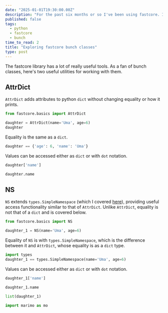 ```yaml
---
date: "2025-01-01T19:30:00.00Z"
description: "For the past six months or so I've been using fastcore. It provides two handy bunch-class style that I've leveraged into projects."
published: false
tags:
  - python
  - fastcore
  - bunch
time_to_read: 2
title: "Exploring fastcore bunch classes"
type: post
---
```


The fastcore library has a lot of really useful tools. As a fan of bunch classes, here's two useful utilities for working with them.

## AttrDict

`AttrDict` adds attributes to python `dict` without changing equality or how it prints.

```python {.marimo}
from fastcore.basics import AttrDict
```

```python {.marimo}
daughter = AttrDict(name='Uma', age=6)
daughter
```

Equality is the same as a `dict`.

```python {.marimo}
daughter == {'age': 6, 'name': 'Uma'}
```

Values can be accessed either as `dict` or with `dot` notation.

```python {.marimo}
daughter['name']
```

```python {.marimo}
daughter.name
```

## NS

`NS` extends `types.SimpleNamespace` (which I covered [here](/posts/til-2024-12-types-simplenamespace-is-a-bunch-class)), providing useful access functionality similar to that of `AttrDict`. Unlike `AttrDict`, equality is not that of a `dict` and is covered below.

```python {.marimo}
from fastcore.basics import NS
```

```python {.marimo}
daughter_1 = NS(name='Uma', age=6)
```

Equality of `NS` is with `types.SimpleNamespace`, which is the difference between it and `AttrDict`, whose equality is as a `dict` type.

```python {.marimo}
import types
daughter_1 == types.SimpleNamespace(name='Uma', age=6)
```

Values can be accessed either as `dict` or with `dot` notation.

```python {.marimo}
daughter_1['name']
```

```python {.marimo}
daughter_1.name
```

```python {.marimo}
list(daughter_1)
```

```python {.marimo}
import marimo as mo
```
